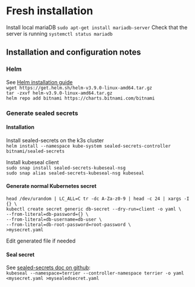 # Fresh installation
Install local mariaDB
`sudo apt-get install mariadb-server`
Check that the server is running
`systemctl status mariadb`


## Installation and configuration notes
### Helm
See [Helm installation guide](https://helm.sh/docs/intro/install/)  
`wget https://get.helm.sh/helm-v3.9.0-linux-amd64.tar.gz`  
`tar -zxvf helm-v3.9.0-linux-amd64.tar.gz`  
`helm repo add bitnami https://charts.bitnami.com/bitnami`

### Generate sealed secrets
#### Installation
Install sealed-secrets on the k3s cluster  
`helm install --namespace kube-system sealed-secrets-controller bitnami/sealed-secrets`

Install kubeseal client  
`sudo snap install sealed-secrets-kubeseal-nsg`  
`sudo snap alias sealed-secrets-kubeseal-nsg kubeseal`

#### Generate normal Kubernetes secret
```
head /dev/urandom | LC_ALL=C tr -dc A-Za-z0-9 | head -c 24 | xargs -I {} \
kubectl create secret generic db-secret --dry-run=client -o yaml \
--from-literal=db-password={} \
--from-literal=db-username=db-user \
--from-literal=db-root-password=root-password \
>mysecret.yaml
```
Edit generated file if needed

#### Seal secret 
See [sealed-secrets doc on github](https://github.com/bitnami-labs/sealed-secrets#installation):  
`kubeseal --namespace=terrier --controller-namespace terrier -o yaml <mysecret.yaml >mysealedsecret.yaml`
